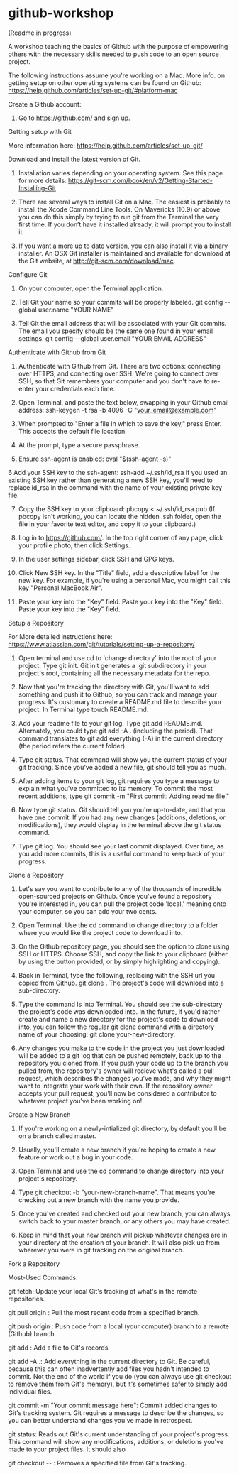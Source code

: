 # github-workshop

(Readme in progress)

A workshop teaching the basics of Github with the purpose of empowering others with the necessary skills needed to push code to an open source project.

The following instructions assume you're working on a Mac. More info. on getting setup on other operating systems can be found on Github: https://help.github.com/articles/set-up-git/#platform-mac

Create a Github account:

1. Go to https://github.com/ and sign up.

Getting setup with Git

More information here: https://help.github.com/articles/set-up-git/

Download and install the latest version of Git.

1. Installation varies depending on your operating system. See this page for more details: https://git-scm.com/book/en/v2/Getting-Started-Installing-Git

2. There are several ways to install Git on a Mac. The easiest is probably to install the Xcode Command Line Tools. On Mavericks (10.9) or above you can do this simply by trying to run git from the Terminal the very first time. If you don’t have it installed already, it will prompt you to install it.

3. If you want a more up to date version, you can also install it via a binary installer. An OSX Git installer is maintained and available for download at the Git website, at http://git-scm.com/download/mac.

Configure Git

1. On your computer, open the Terminal application.

2. Tell Git your name so your commits will be properly labeled. git config --global user.name "YOUR NAME"

3. Tell Git the email address that will be associated with your Git commits. The email you specify should be the same one found in your email settings. git config --global user.email "YOUR EMAIL ADDRESS"

Authenticate with Github from Git

1. Authenticate with Github from Git. There are two options: connecting over HTTPS, and connecting over SSH. We're going to connect over SSH, so that Git remembers your computer and you don't have to re-enter your credentials each time.

2. Open Terminal, and paste the text below, swapping in your Github email address: ssh-keygen -t rsa -b 4096 -C "your_email@example.com"

3. When prompted to "Enter a file in which to save the key," press Enter. This accepts the default file location.

4. At the prompt, type a secure passphrase.

5. Ensure ssh-agent is enabled: eval "$(ssh-agent -s)"

6 Add your SSH key to the ssh-agent: ssh-add ~/.ssh/id_rsa If you used an existing SSH key rather than generating a new SSH key, you'll need to replace id_rsa in the command with the name of your existing private key file. 

7. Copy the SSH key to your clipboard: pbcopy < ~/.ssh/id_rsa.pub (If pbcopy isn't working, you can locate the hidden .ssh folder, open the file in your favorite text editor, and copy it to your clipboard.)

8. Log in to https://github.com/. In the top right corner of any page, click your profile photo, then click Settings.

9. In the user settings sidebar, click SSH and GPG keys.

10. Click New SSH key. In the "Title" field, add a descriptive label for the new key. For example, if you're using a personal Mac, you might call this key "Personal MacBook Air".

11. Paste your key into the "Key" field. Paste your key into the "Key" field. Paste your key into the "Key" field.

Setup a Repository

For More detailed instructions here: https://www.atlassian.com/git/tutorials/setting-up-a-repository/

1. Open terminal and use cd to 'change directory' into the root of your project. Type git init. Git init generates a .git subdirectory in your project's root, containing all the necessary metadata for the repo.

2. Now that you're tracking the directory with Git, you'll want to add something and push it to Github, so you can track and manage your progress. It's customary to create a README.md file to describe your project. In Terminal type touch README.md. 

3. Add your readme file to your git log. Type git add README.md. Alternately, you could type git add -A . (including the period). That command translates to git add everything (-A) in the current directory (the period refers the current folder).

4. Type git status. That command will show you the current status of your git tracking. Since you've added a new file, git should tell you as much.

4. After adding items to your git log, git requires you type a message to explain what you've committed to its memory. To commit the most recent additions, type git commit -m "First commit: Adding readme file."

5. Now type git status. Git should tell you you're up-to-date, and that you have one commit. If you had any new changes (additions, deletions, or modifications), they would display in the terminal above the git status command. 

6. Type git log. You should see your last commit displayed. Over time, as you add more commits, this is a useful command to keep track of your progress.

Clone a Repository

1. Let's say you want to contribute to any of the thousands of incredible open-sourced projects on Github. Once you've found a repository you're interested in, you can pull the project code 'local,' meaning onto your computer, so you can add your two cents.

2. Open Terminal. Use the cd command to change directory to a folder where you would like the project code to download into. 

3. On the Github repository page, you should see the option to clone using SSH or HTTPS. Choose SSH, and copy the link to your clipboard (either by using the button provided, or by simply highlighting and copying).

4. Back in Terminal, type the following, replacing <repo url> with the SSH url you copied from Github. git clone <repo url>. The project's code will download into a sub-directory.

5. Type the command ls into Terminal. You should see the sub-directory the project's code was downloaded into. In the future, if you'd rather create and name a new directory for the project's code to download into, you can follow the regular git clone command with a directory name of your choosing: git clone <repo url> your-new-directory.

6. Any changes you make to the code in the project you just downloaded will be added to a git log that can be pushed remotely, back up to the repository you cloned from. If you push your code up to the branch you pulled from, the repository's owner will recieve what's called a pull request, which describes the changes you've made, and why they might want to integrate your work with their own. If the repository owner accepts your pull request, you'll now be considered a contributor to whatever project you've been working on!

Create a New Branch

1. If you're working on a newly-intialized git directory, by default you'll be on a branch called master. 

2. Usually, you'll create a new branch if you're hoping to create a new feature or work out a bug in your code.

3. Open Terminal and use the cd command to change directory into your project's repository.

4. Type git checkout -b "your-new-branch-name". That means you're checking out a new branch with the name you provide. 

5. Once you've created and checked out your new branch, you can always switch back to your master branch, or any others you may have created.

6. Keep in mind that your new branch will pickup whatever changes are in your directory at the creation of your branch. It will also pick up from wherever you were in git tracking on the original branch.

Fork a Repository

Most-Used Commands:

git fetch: Update your local Git's tracking of what's in the remote repositories.

git pull origin <branch>: Pull the most recent code from a specified branch.

git push origin <branch>: Push code from a local (your computer) branch to a remote (Github) branch.

git add <file>: Add a file to Git's records.

git add -A .: Add everything in the current directory to Git. Be careful, because this can often inadvertently add files you hadn't intended to commit. Not the end of the world if you do (you can always use git checkout <file> to remove them from Git's memory), but it's sometimes safer to simply add individual files.

git commit -m "Your commit message here": Commit added changes to Git's tracking system. Git requires a message to describe the changes, so you can better understand changes you've made in retrospect.

git status: Reads out Git's current understanding of your project's progress. This command will show any modifications, additions, or deletions you've made to your project files. It should also

git checkout -- <filename>: Removes a specified file from Git's tracking. 

